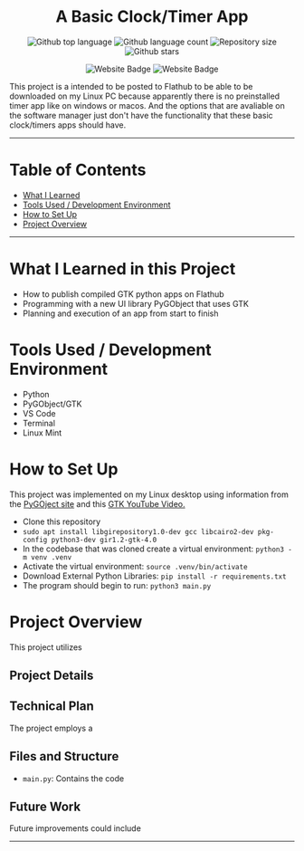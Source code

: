 
<h1 align="center">A Basic Clock/Timer App</h1>

<p align="center">
  <img alt="Github top language" src="https://img.shields.io/github/languages/top/mitchellkolb/clock-timer?color=3776AB">

  <img alt="Github language count" src="https://img.shields.io/github/languages/count/mitchellkolb/clock-timer?color=3776AB">

  <img alt="Repository size" src="https://img.shields.io/github/repo-size/mitchellkolb/clock-timer?color=3776AB">

  <img alt="Github stars" src="https://img.shields.io/github/stars/mitchellkolb/clock-timer?color=3776AB" />
</p>

<p align="center">
<img
    src="https://img.shields.io/badge/Python-3776AB?style=for-the-badge&logo=Python&logoColor=white"
    alt="Website Badge" />
<img
    src="https://img.shields.io/badge/Windows-0078D6?style=for-the-badge&logo=Windows 10&logoColor=white"
    alt="Website Badge" />
</p>

This project is a intended to be posted to Flathub to be able to be downloaded on my Linux PC because apparently there is no preinstalled timer app like on windows or macos. And the options that are avaliable on the software manager just don't have the functionality that these basic clock/timers apps should have.

---


# Table of Contents
- [What I Learned](#what-i-learned-in-this-project)
- [Tools Used / Development Environment](#tools-used--development-environment)
- [How to Set Up](#how-to-set-up)
- [Project Overview](#project-overview)


---

# What I Learned in this Project
- How to publish compiled GTK python apps on Flathub
- Programming with a new UI library PyGObject that uses GTK
- Planning and execution of an app from start to finish



# Tools Used / Development Environment
- Python
- PyGObject/GTK
- VS Code
- Terminal
- Linux Mint







# How to Set Up
This project was implemented on my Linux desktop using information from the [PyGOject site](https://pygobject.gnome.org/getting_started.html#ubuntu-getting-started) and this [GTK YouTube Video.](https://youtu.be/Yu2EBmeCpJw?si=1T4h0TMkTJBPFGvC)
- Clone this repository 
- `sudo apt install libgirepository1.0-dev gcc libcairo2-dev pkg-config python3-dev gir1.2-gtk-4.0`
- In the codebase that was cloned create a virtual environment: `python3 -m venv .venv`
- Activate the virtual environment: `source .venv/bin/activate`
- Download External Python Libraries: `pip install -r requirements.txt`
- The program should begin to run: `python3 main.py`






# Project Overview
This project utilizes 



## Project Details


## Technical Plan
The project employs a 


## Files and Structure
- `main.py`: Contains the code


## Future Work
Future improvements could include






--- 
